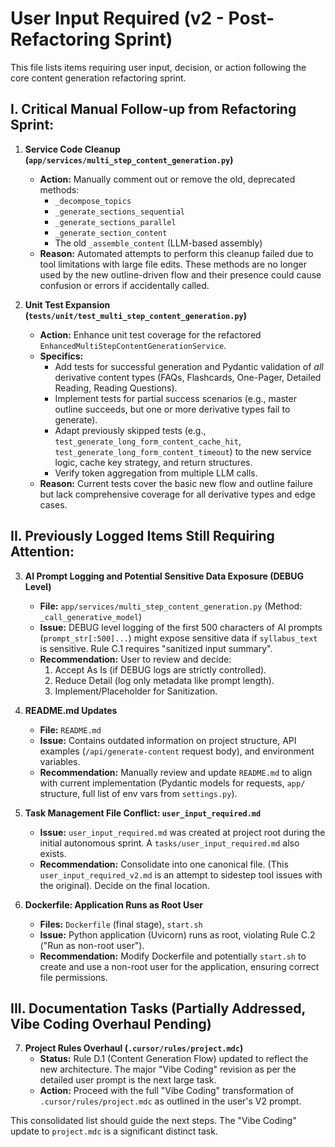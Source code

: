 # User Input Required (v2 - Post-Refactoring Sprint)

This file lists items requiring user input, decision, or action following the core content generation refactoring sprint.

## I. Critical Manual Follow-up from Refactoring Sprint:

1.  **Service Code Cleanup (`app/services/multi_step_content_generation.py`)**
    *   **Action:** Manually comment out or remove the old, deprecated methods:
        *   `_decompose_topics`
        *   `_generate_sections_sequential`
        *   `_generate_sections_parallel`
        *   `_generate_section_content`
        *   The old `_assemble_content` (LLM-based assembly)
    *   **Reason:** Automated attempts to perform this cleanup failed due to tool limitations with large file edits. These methods are no longer used by the new outline-driven flow and their presence could cause confusion or errors if accidentally called.

2.  **Unit Test Expansion (`tests/unit/test_multi_step_content_generation.py`)**
    *   **Action:** Enhance unit test coverage for the refactored `EnhancedMultiStepContentGenerationService`.
    *   **Specifics:**
        *   Add tests for successful generation and Pydantic validation of *all* derivative content types (FAQs, Flashcards, One-Pager, Detailed Reading, Reading Questions).
        *   Implement tests for partial success scenarios (e.g., master outline succeeds, but one or more derivative types fail to generate).
        *   Adapt previously skipped tests (e.g., `test_generate_long_form_content_cache_hit`, `test_generate_long_form_content_timeout`) to the new service logic, cache key strategy, and return structures.
        *   Verify token aggregation from multiple LLM calls.
    *   **Reason:** Current tests cover the basic new flow and outline failure but lack comprehensive coverage for all derivative types and edge cases.

## II. Previously Logged Items Still Requiring Attention:

3.  **AI Prompt Logging and Potential Sensitive Data Exposure (DEBUG Level)**
    *   **File:** `app/services/multi_step_content_generation.py` (Method: `_call_generative_model`)
    *   **Issue:** DEBUG level logging of the first 500 characters of AI prompts (`prompt_str[:500]...`) might expose sensitive data if `syllabus_text` is sensitive. Rule C.1 requires "sanitized input summary".
    *   **Recommendation:** User to review and decide:
        1.  Accept As Is (if DEBUG logs are strictly controlled).
        2.  Reduce Detail (log only metadata like prompt length).
        3.  Implement/Placeholder for Sanitization.

4.  **README.md Updates**
    *   **File:** `README.md`
    *   **Issue:** Contains outdated information on project structure, API examples (`/api/generate-content` request body), and environment variables.
    *   **Recommendation:** Manually review and update `README.md` to align with current implementation (Pydantic models for requests, `app/` structure, full list of env vars from `settings.py`).

5.  **Task Management File Conflict: `user_input_required.md`**
    *   **Issue:** `user_input_required.md` was created at project root during the initial autonomous sprint. A `tasks/user_input_required.md` also exists.
    *   **Recommendation:** Consolidate into one canonical file. (This `user_input_required_v2.md` is an attempt to sidestep tool issues with the original). Decide on the final location.

6.  **Dockerfile: Application Runs as Root User**
    *   **Files:** `Dockerfile` (final stage), `start.sh`
    *   **Issue:** Python application (Uvicorn) runs as root, violating Rule C.2 ("Run as non-root user").
    *   **Recommendation:** Modify Dockerfile and potentially `start.sh` to create and use a non-root user for the application, ensuring correct file permissions.

## III. Documentation Tasks (Partially Addressed, Vibe Coding Overhaul Pending)

7.  **Project Rules Overhaul (`.cursor/rules/project.mdc`)**
    *   **Status:** Rule D.1 (Content Generation Flow) updated to reflect the new architecture. The major "Vibe Coding" revision as per the detailed user prompt is the next large task.
    *   **Action:** Proceed with the full "Vibe Coding" transformation of `.cursor/rules/project.mdc` as outlined in the user's V2 prompt.

This consolidated list should guide the next steps. The "Vibe Coding" update to `project.mdc` is a significant distinct task.
